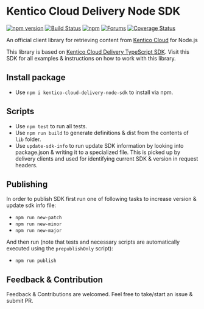 # Kentico Cloud Delivery Node SDK

[![npm version](https://badge.fury.io/js/kentico-cloud-delivery-node-sdk.svg)](https://www.npmjs.com/package/kentico-cloud-delivery-node-sdk)
[![Build Status](https://api.travis-ci.org/Enngage/KenticoCloudDeliveryNodeSDK.svg?branch=master)](https://travis-ci.org/Enngage/KenticoCloudDeliveryNodeSDK)
[![npm](https://img.shields.io/npm/dt/kentico-cloud-delivery-node-sdk.svg)](https://www.npmjs.com/package/kentico-cloud-delivery-node-sdk)
[![Forums](https://img.shields.io/badge/chat-on%20forums-orange.svg)](https://forums.kenticocloud.com)
[![Coverage Status](https://coveralls.io/repos/github/Enngage/KenticoCloudDeliveryTypeScriptSDK/badge.svg?branch=master)](https://coveralls.io/github/Enngage/KenticoCloudDeliveryTypeScriptSDK?branch=master)

An official client library for retrieving content from [Kentico Cloud](https://kenticocloud.com/) for Node.js

This library is based on <a href="https://github.com/Enngage/KenticoCloudDeliveryTypeScriptSDK">Kentico Cloud Delivery TypeScript SDK</a>. Visit this SDK for all examples & instructions on how to work with this library.

## Install package

- Use `npm i kentico-cloud-delivery-node-sdk` to install via npm.

## Scripts

- Use `npm test` to run all tests.
- Use `npm run build` to generate definitions & dist from the contents of `lib` folder.
- Use `update-sdk-info` to run update SDK information by looking into package.json & writing it to a specialized file. This is picked up by delivery clients and used for identifying current SDK & version in request headers.

## Publishing

In order to publish SDK first run one of following tasks to increase version & update sdk info file:

- `npm run new-patch`
- `npm run new-minor`
- `npm run new-major`

And then run (note that tests and necessary scripts are automatically executed using the `prepublishOnly` script):

- `npm run publish`

## Feedback & Contribution

Feedback & Contributions are welcomed. Feel free to take/start an issue & submit PR.


